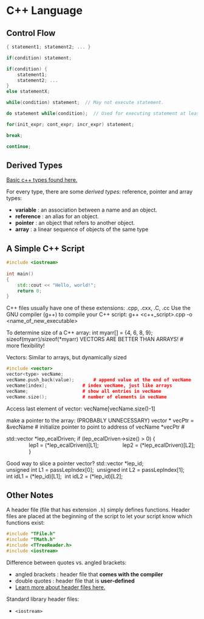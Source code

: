# C++ Language

## Control Flow

```c++
{ statement1; statement2; ... }

if(condition) statement;

if(condition) {
    statement1;
    statement2; ...
}
else statementX;

while(condition) statement;  // May not execute statement.

do statement while(condition);  // Used for executing statement at least once.

for(init_expr; cont_expr; incr_expr) statement;

break;

continue;
```

## Derived Types

[Basic c++ types found here.](https://www.tutorialspoint.com/cplusplus/cpp_data_types.htm)

For every type, there are some _derived types_: reference, pointer and array types:

- **variable** : an association between a name and an object.
- **reference** : an alias for an object.
- **pointer** : an object that refers to another object.
- **array** : a linear sequence of objects of the same type

## A Simple C++ Script

```c++
#include <iostream>
 
int main()
{
    std::cout << "Hello, world!";
    return 0;
}
```

C++ files usually have one of these extensions: 
.cpp, .cxx, .C, .cc
Use the GNU compiler (g++) to compile your C++ script:
g++ <c++_script>.cpp -o <name_of_new_executable>

To determine size of a C++ array:
int myarr[] = {4, 6, 8, 9};
sizeof(myarr)/sizeof(*myarr)
VECTORS ARE BETTER THAN ARRAYS! # more flexibility!

Vectors:
Similar to arrays, but dynamically sized

```c++
#include <vector>
vector<type> vecName;
vecName.push_back(value);		# append value at the end of vecName
vecName[index];				# index vecName, just like arrays
vecName;					# show all entries in vecName
vecName.size();				# number of elements in vecName
```

Access last element of vector:
vecName[vecName.size()-1]

make a pointer to the array: (PROBABLY UNNECESSARY)
vector<type> * vecPtr = &vecName	# initialize pointer to point to address of vecName
*vecPtr							# 

std::vector<int> *lep_ecalDriven;
if (lep_ecalDriven->size() > 0) {
               lep1 = (*lep_ecalDriven)[L1];
               lep2 = (*lep_ecalDriven)[L2];
               }

Good way to slice a pointer vector?
std::vector<int> *lep_id;
unsigned int L1 = passLepIndex[0]; 
unsigned int L2 = passLepIndex[1];
int idL1 = (*lep_id)[L1]; 
int idL2 = (*lep_id)[L2];

## Other Notes

A header file (file that has extension `.h`) simply defines functions.
Header files are placed at the beginning of the script to let your script know
which functions exist:

```c++
#include "TFile.h"
#include "TMath.h"
#include <TTreeReader.h>
#include <iostream>
```

Difference between quotes vs. angled brackets:

- angled brackets : header file that **comes with the compiler**
- double quotes : header file that is **user-defined**
- [Learn more about header files here.](https://www.learncpp.com/cpp-tutorial/header-files/)

Standard library header files:

- `<iostream>`